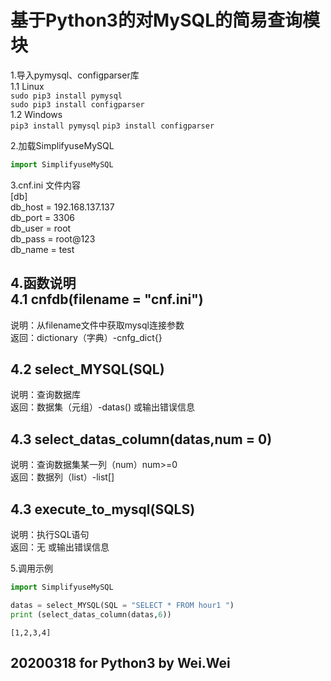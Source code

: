 基于Python3的对MySQL的简易查询模块
==================================================  
1.导入pymysql、configparser库  
1.1 Linux  
`sudo pip3 install pymysql`  
`sudo pip3 install configparser`   
1.2 Windows  
`pip3 install pymysql` 
`pip3 install configparser`   

2.加载SimplifyuseMySQL  
```Python
import SimplifyuseMySQL
```  

3.cnf.ini 文件内容  
[db]  
db_host = 192.168.137.137  
db_port = 3306  
db_user = root  
db_pass = root@123  
db_name = test  

4.函数说明  
4.1 cnfdb(filename = "cnf.ini")  
----
说明：从filename文件中获取mysql连接参数  
返回：dictionary（字典）-cnfg_dict{}  

4.2 select_MYSQL(SQL)  
----
说明：查询数据库  
返回：数据集（元组）-datas() 或输出错误信息  

4.3 select_datas_column(datas,num = 0)  
----
说明：查询数据集某一列（num）num>=0  
返回：数据列（list）-list[]  

4.3 execute_to_mysql(SQLS)  
----
说明：执行SQL语句  
返回：无 或输出错误信息  

5.调用示例
```Python
import SimplifyuseMySQL

datas = select_MYSQL(SQL = "SELECT * FROM hour1 ")
print (select_datas_column(datas,6))
```
`[1,2,3,4]`

20200318 for Python3 by Wei.Wei
--------------------------------------------------
